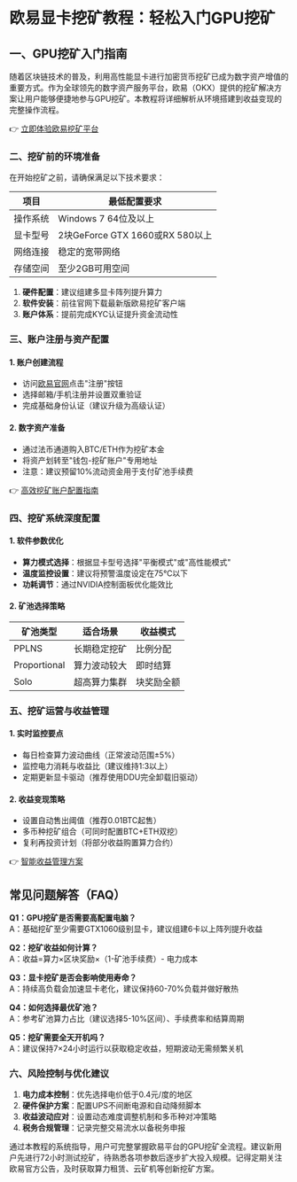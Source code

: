 # 欧易显卡挖矿教程：轻松入门GPU挖矿

## 一、GPU挖矿入门指南
随着区块链技术的普及，利用高性能显卡进行加密货币挖矿已成为数字资产增值的重要方式。作为全球领先的数字资产服务平台，欧易（OKX）提供的挖矿解决方案让用户能够便捷地参与GPU挖矿。本教程将详细解析从环境搭建到收益变现的完整操作流程。

👉 [立即体验欧易挖矿平台](https://bit.ly/okx_welcome)

### 二、挖矿前的环境准备
在开始挖矿之前，请确保满足以下技术要求：

| 项目                | 最低配置要求                  |
|---------------------|-----------------------------|
| 操作系统            | Windows 7 64位及以上          |
| 显卡型号            | 2块GeForce GTX 1660或RX 580以上 |
| 网络连接            | 稳定的宽带网络                |
| 存储空间            | 至少2GB可用空间               |

1. **硬件配置**：建议组建多显卡阵列提升算力
2. **软件安装**：前往官网下载最新版欧易挖矿客户端
3. **账户体系**：提前完成KYC认证提升资金流动性

### 三、账户注册与资产配置
#### 1. 账户创建流程
- 访问[欧易官网](https://bit.ly/okx_welcome)点击"注册"按钮
- 选择邮箱/手机注册并设置双重验证
- 完成基础身份认证（建议升级为高级认证）

#### 2. 数字资产准备
- 通过法币通道购入BTC/ETH作为挖矿本金
- 将资产划转至"钱包-挖矿账户"专用地址
- 注意：建议预留10%流动资金用于支付矿池手续费

👉 [高效挖矿账户配置指南](https://bit.ly/okx_welcome)

### 四、挖矿系统深度配置
#### 1. 软件参数优化
- **算力模式选择**：根据显卡型号选择"平衡模式"或"高性能模式"
- **温度监控设置**：建议将预警温度设定在75℃以下
- **功耗调节**：通过NVIDIA控制面板优化能效比

#### 2. 矿池选择策略
| 矿池类型     | 适合场景                  | 收益模式       |
|--------------|---------------------------|----------------|
| PPLNS        | 长期稳定挖矿              | 比例分配       |
| Proportional | 算力波动较大              | 即时结算       |
| Solo         | 超高算力集群              | 块奖励全额     |

### 五、挖矿运营与收益管理
#### 1. 实时监控要点
- 每日检查算力波动曲线（正常波动范围±5%）
- 监控电力消耗与收益比（建议维持1:3以上）
- 定期更新显卡驱动（推荐使用DDU完全卸载旧驱动）

#### 2. 收益变现策略
- 设置自动售出阈值（推荐0.01BTC起售）
- 多币种挖矿组合（可同时配置BTC+ETH双挖）
- 复利再投资计划（将部分收益购置算力合约）

👉 [智能收益管理方案](https://bit.ly/okx_welcome)

## 常见问题解答（FAQ）
**Q1：GPU挖矿是否需要高配置电脑？**  
A：基础挖矿至少需要GTX1060级别显卡，建议组建6卡以上阵列提升收益

**Q2：挖矿收益如何计算？**  
A：收益=算力×区块奖励×（1-矿池手续费）- 电力成本

**Q3：显卡挖矿是否会影响使用寿命？**  
A：持续高负载会加速显卡老化，建议保持60-70%负载并做好散热

**Q4：如何选择最优矿池？**  
A：参考矿池算力占比（建议选择5-10%区间）、手续费率和结算周期

**Q5：挖矿需要全天开机吗？**  
A：建议保持7×24小时运行以获取稳定收益，短期波动无需频繁关机

### 六、风险控制与优化建议
1. **电力成本控制**：优先选择电价低于0.4元/度的地区
2. **硬件保护方案**：配置UPS不间断电源和自动降频脚本
3. **收益波动应对**：设置动态难度调整机制和多币种对冲策略
4. **税务合规管理**：记录完整交易流水以备税务申报

通过本教程的系统指导，用户可完整掌握欧易平台的GPU挖矿全流程。建议新用户先进行72小时测试挖矿，待熟悉各项参数后逐步扩大投入规模。记得定期关注欧易官方公告，及时获取算力租赁、云矿机等创新挖矿方案。

